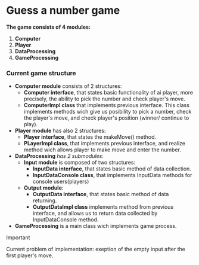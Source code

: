 # Guess a number game
**The game consists of 4 modules:**
1. **Computer**
1. **Player**
1. **DataProcessing**
1. **GameProcessing**

### Current game structure

- **Computer module** consists of 2 structures:
    - **Computer interface**, that states basic functionality of ai player, more precisely, the ability to pick the number and check player's move.
    - **ComputerImpl class** that implements previous interface. This class implements methods wich give us posibility to pick a number, check the player's move, and check player's position (winner/ continue to play).
- **Player module** has also 2 structures:
    - **Player interface**, that states the makeMove() method.
    - **PLayerImpl class**, that implements previous interface, and realize method wich allows player to make move and enter the number.
- **DataProcessing** *has 2 submodules*:
    - **Input module** is composed of two structures:
        - **InputData interface**, that states basic method of data collection.
        - **InputDataConsole class**, that implements InputData methods for console users(players)
    - **Output module**:
        - **OutputData interface**, that states basic method of data returning.
        - **OutputDataImpl class** implements method from previous interface, and allows us to return data collected by InputDataConsole method.
- **GameProcessing** is a main class wich implements game process.

>[!IMPORTANT]
>Current problem of implementation: exeption of the empty input after the first player's move.